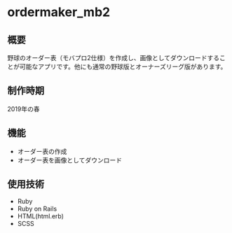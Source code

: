 # ordermaker_mb2
## 概要
野球のオーダー表（モバプロ2仕様）を作成し、画像としてダウンロードすることが可能なアプリです。他にも通常の野球版とオーナーズリーグ版があります。
## 制作時期
2019年の春
## 機能
* オーダー表の作成
* オーダー表を画像としてダウンロード
## 使用技術
* Ruby
* Ruby on Rails
* HTML(html.erb)
* SCSS
